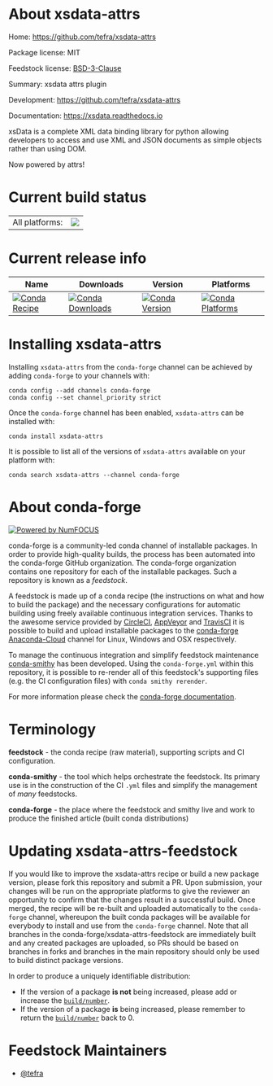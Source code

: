 About xsdata-attrs
==================

Home: https://github.com/tefra/xsdata-attrs

Package license: MIT

Feedstock license: [BSD-3-Clause](https://github.com/conda-forge/xsdata-attrs-feedstock/blob/master/LICENSE.txt)

Summary: xsdata attrs plugin

Development: https://github.com/tefra/xsdata-attrs

Documentation: https://xsdata.readthedocs.io

xsData is a complete XML data binding library for python allowing
developers to access and use XML and JSON documents as simple objects rather
than using DOM.

Now powered by attrs!


Current build status
====================


<table><tr><td>All platforms:</td>
    <td>
      <a href="https://dev.azure.com/conda-forge/feedstock-builds/_build/latest?definitionId=13581&branchName=master">
        <img src="https://dev.azure.com/conda-forge/feedstock-builds/_apis/build/status/xsdata-attrs-feedstock?branchName=master">
      </a>
    </td>
  </tr>
</table>

Current release info
====================

| Name | Downloads | Version | Platforms |
| --- | --- | --- | --- |
| [![Conda Recipe](https://img.shields.io/badge/recipe-xsdata--attrs-green.svg)](https://anaconda.org/conda-forge/xsdata-attrs) | [![Conda Downloads](https://img.shields.io/conda/dn/conda-forge/xsdata-attrs.svg)](https://anaconda.org/conda-forge/xsdata-attrs) | [![Conda Version](https://img.shields.io/conda/vn/conda-forge/xsdata-attrs.svg)](https://anaconda.org/conda-forge/xsdata-attrs) | [![Conda Platforms](https://img.shields.io/conda/pn/conda-forge/xsdata-attrs.svg)](https://anaconda.org/conda-forge/xsdata-attrs) |

Installing xsdata-attrs
=======================

Installing `xsdata-attrs` from the `conda-forge` channel can be achieved by adding `conda-forge` to your channels with:

```
conda config --add channels conda-forge
conda config --set channel_priority strict
```

Once the `conda-forge` channel has been enabled, `xsdata-attrs` can be installed with:

```
conda install xsdata-attrs
```

It is possible to list all of the versions of `xsdata-attrs` available on your platform with:

```
conda search xsdata-attrs --channel conda-forge
```


About conda-forge
=================

[![Powered by NumFOCUS](https://img.shields.io/badge/powered%20by-NumFOCUS-orange.svg?style=flat&colorA=E1523D&colorB=007D8A)](http://numfocus.org)

conda-forge is a community-led conda channel of installable packages.
In order to provide high-quality builds, the process has been automated into the
conda-forge GitHub organization. The conda-forge organization contains one repository
for each of the installable packages. Such a repository is known as a *feedstock*.

A feedstock is made up of a conda recipe (the instructions on what and how to build
the package) and the necessary configurations for automatic building using freely
available continuous integration services. Thanks to the awesome service provided by
[CircleCI](https://circleci.com/), [AppVeyor](https://www.appveyor.com/)
and [TravisCI](https://travis-ci.com/) it is possible to build and upload installable
packages to the [conda-forge](https://anaconda.org/conda-forge)
[Anaconda-Cloud](https://anaconda.org/) channel for Linux, Windows and OSX respectively.

To manage the continuous integration and simplify feedstock maintenance
[conda-smithy](https://github.com/conda-forge/conda-smithy) has been developed.
Using the ``conda-forge.yml`` within this repository, it is possible to re-render all of
this feedstock's supporting files (e.g. the CI configuration files) with ``conda smithy rerender``.

For more information please check the [conda-forge documentation](https://conda-forge.org/docs/).

Terminology
===========

**feedstock** - the conda recipe (raw material), supporting scripts and CI configuration.

**conda-smithy** - the tool which helps orchestrate the feedstock.
                   Its primary use is in the construction of the CI ``.yml`` files
                   and simplify the management of *many* feedstocks.

**conda-forge** - the place where the feedstock and smithy live and work to
                  produce the finished article (built conda distributions)


Updating xsdata-attrs-feedstock
===============================

If you would like to improve the xsdata-attrs recipe or build a new
package version, please fork this repository and submit a PR. Upon submission,
your changes will be run on the appropriate platforms to give the reviewer an
opportunity to confirm that the changes result in a successful build. Once
merged, the recipe will be re-built and uploaded automatically to the
`conda-forge` channel, whereupon the built conda packages will be available for
everybody to install and use from the `conda-forge` channel.
Note that all branches in the conda-forge/xsdata-attrs-feedstock are
immediately built and any created packages are uploaded, so PRs should be based
on branches in forks and branches in the main repository should only be used to
build distinct package versions.

In order to produce a uniquely identifiable distribution:
 * If the version of a package **is not** being increased, please add or increase
   the [``build/number``](https://docs.conda.io/projects/conda-build/en/latest/resources/define-metadata.html#build-number-and-string).
 * If the version of a package **is** being increased, please remember to return
   the [``build/number``](https://docs.conda.io/projects/conda-build/en/latest/resources/define-metadata.html#build-number-and-string)
   back to 0.

Feedstock Maintainers
=====================

* [@tefra](https://github.com/tefra/)

